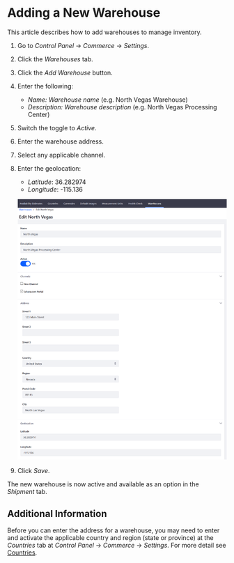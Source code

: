 # Adding a New Warehouse

This article describes how to add warehouses to manage inventory.  

1. Go to _Control Panel_ → _Commerce_ → _Settings_.
1. Click the _Warehouses_ tab.
1. Click the _Add Warehouse_ button.
1. Enter the following:
   * *Name:* _Warehouse name_ (e.g. North Vegas Warehouse)
   * *Description:* _Warehouse description_ (e.g. North Vegas Processing Center)
1. Switch the toggle to _Active_.
1. Enter the warehouse address.
1. Select any applicable channel.
1. Enter the geolocation:
    * *Latitude*: 36.282974
    * *Longitude*: -115.136

    ![Adding a new warehouse](./images/01.png)
1. Click _Save_.

The new warehouse is now active and available as an option in the _Shipment_ tab.

## Additional Information

Before you can enter the address for a warehouse, you may need to enter and activate the applicable country and region (state or province) at the _Countries_ tab at _Control Panel_ → _Commerce_ → _Settings_. For more detail see [Countries](https://help.liferay.com/hc/en-us/articles/360018149231-Countries-).
